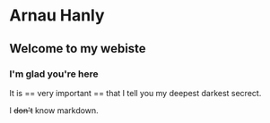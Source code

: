 # Arnau Hanly
## Welcome to my webiste
### I'm glad you're here

It is == very important == that I tell you my deepest darkest secrect.

I ~~don't~~ know markdown.
